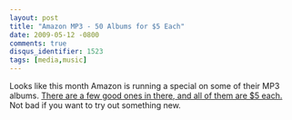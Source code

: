 ```yaml
---
layout: post
title: "Amazon MP3 - 50 Albums for $5 Each"
date: 2009-05-12 -0800
comments: true
disqus_identifier: 1523
tags: [media,music]
---
```

Looks like this month Amazon is running a special on some of their MP3
albums. [There are a few good ones in there, and all of them are $5
each.](http://www.amazon.com/gp/feature.html?ie=UTF8&docId=1000371251&tag=mhsvortex)
Not bad if you want to try out something new.
